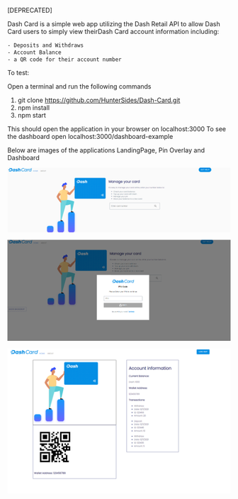 [DEPRECATED]

Dash Card is a simple web app utilizing the Dash Retail API to allow Dash Card users to simply view theirDash Card account information including:

    - Deposits and Withdraws
    - Account Balance
    - a QR code for their account number

To test:

Open a terminal and run the following commands

1. git clone https://github.com/HunterSides/Dash-Card.git
2. npm install
3. npm start

This should open the application in your browser on localhost:3000
To see the dashboard open localhost:3000/dashboard-example

Below are images of the applications LandingPage, Pin Overlay and Dashboard

![Alt text](./images/LandingPage.png?raw=true "Landing Page")

![Alt text](./images/pinOverlay.png?raw=true "Pin Overlay")

![Alt text](./images/DashboardExample.png?raw=true "Dashboard")
